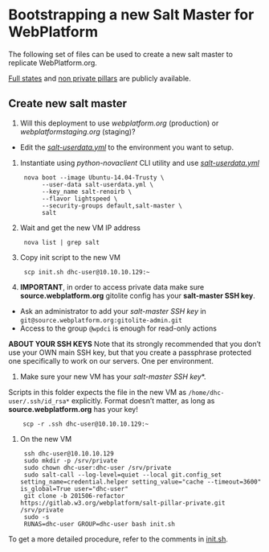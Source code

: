 # Bootstrapping a new Salt Master for WebPlatform

The following set of files can be used to create a new salt master to replicate WebPlatform.org.

[Full states][wpd-salt-states] and [non private pillars][wpd-salt-pillars] are publicly available.

  [wpd-salt-states]: https://github.com/webplatform/salt-states
  [wpd-salt-pillars]: https://github.com/webplatform/salt-pillars

## Create new salt master

1. Will this deployment to use *webplatform.org* (production) or *webplatformstaging.org* (staging)?

 * Edit the *[salt-userdata.yml](./salt-userdata.yml)* to the environment you want to setup.

1. Instantiate using *python-novaclient* CLI utility and use *[salt-userdata.yml](./salt-userdata.yml)*

        nova boot --image Ubuntu-14.04-Trusty \
             --user-data salt-userdata.yml \
             --key_name salt-renoirb \
             --flavor lightspeed \
             --security-groups default,salt-master \
             salt

1. Wait and get the new VM IP address

        nova list | grep salt

1. Copy init script to the new VM

        scp init.sh dhc-user@10.10.10.129:~

1. **IMPORTANT**, in order to access private data make sure **source.webplatform.org** gitolite config has your **salt-master SSH key**.

  * Ask an administrator to add your *salt-master SSH key* in `git@source.webplatform.org:gitolite-admin.git`
  * Access to the group `@wpdci` is enough for read-only actions

  **ABOUT YOUR SSH KEYS** Note that its strongly recommended that you don’t use your OWN main SSH key,
  but that you create a passphrase protected one specifically to work on our servers.
  One per environment.

1. Make sure your new VM has your *salt-master SSH key**.

  Scripts in this folder expects the file in the new VM as `/home/dhc-user/.ssh/id_rsa*` explicitly.
  Format  doesn’t matter, as long as **source.webplatform.org** has your key!

        scp -r .ssh dhc-user@10.10.10.129:~


1. On the new VM

        ssh dhc-user@10.10.10.129
        sudo mkdir -p /srv/private
        sudo chown dhc-user:dhc-user /srv/private
        sudo salt-call --log-level=quiet --local git.config_set setting_name=credential.helper setting_value="cache --timeout=3600" is_global=True user="dhc-user"
        git clone -b 201506-refactor https://gitlab.w3.org/webplatform/salt-pillar-private.git /srv/private
        sudo -s
        RUNAS=dhc-user GROUP=dhc-user bash init.sh

  To get a more detailed procedure, refer to the comments in [init.sh](./init.sh).

